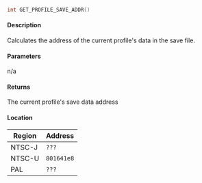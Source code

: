 ```c
int GET_PROFILE_SAVE_ADDR()
```

#### Description

Calculates the address of the current profile's data in the save file.

#### Parameters

n/a

#### Returns

The current profile's save data address

#### Location

| Region      | Address      |
| ----------- | ------------ |
| NTSC-J      | `???`        |
| NTSC-U      | `801641e8`   |
| PAL         | `???`        |